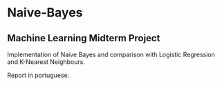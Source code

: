 # Naive-Bayes
## Machine Learning Midterm Project

Implementation of Naive Bayes and comparison with Logistic Regression and K-Nearest Neighbours.

Report in portuguese.

